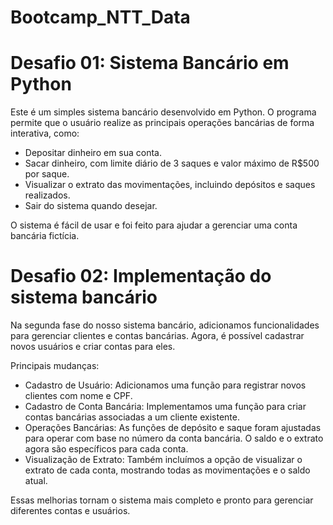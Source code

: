 # Bootcamp_NTT_Data

# Desafio 01: Sistema Bancário em Python

Este é um simples sistema bancário desenvolvido em Python. O programa permite que o usuário realize as principais operações bancárias de forma interativa, como:

- Depositar dinheiro em sua conta.
- Sacar dinheiro, com limite diário de 3 saques e valor máximo de R$500 por saque.
- Visualizar o extrato das movimentações, incluindo depósitos e saques realizados.
- Sair do sistema quando desejar.

O sistema é fácil de usar e foi feito para ajudar a gerenciar uma conta bancária fictícia.

# Desafio 02: Implementação do sistema bancário
Na segunda fase do nosso sistema bancário, adicionamos funcionalidades para gerenciar clientes e contas bancárias. Agora, é possível cadastrar novos usuários e criar contas para eles.

Principais mudanças:

- Cadastro de Usuário: Adicionamos uma função para registrar novos clientes com nome e CPF.
- Cadastro de Conta Bancária: Implementamos uma função para criar contas bancárias associadas a um cliente existente.
- Operações Bancárias: As funções de depósito e saque foram ajustadas para operar com base no número da conta bancária. O saldo e o extrato agora são específicos para cada conta.
- Visualização de Extrato: Também incluímos a opção de visualizar o extrato de cada conta, mostrando todas as movimentações e o saldo atual.

Essas melhorias tornam o sistema mais completo e pronto para gerenciar diferentes contas e usuários.